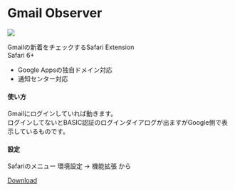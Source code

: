 # Gmail Observer

![](https://github.com/22century/Gmail-Observer/blob/master/gmailobserver.safariextension/Icon-128.png)

Gmailの新着をチェックするSafari Extension  
Safari 6+  

* Google Appsの独自ドメイン対応
* 通知センター対応

#### 使い方

Gmailにログインしていれば動きます。  
ログインしてないとBASIC認証のログインダイアログが出ますがGoogle側で表示しているものです。

#### 設定

Safariのメニュー 環境設定 → 機能拡張 から

[Download](https://github.com/22century/Gmail-Observer/releases/download/0.4.1/gmailobserver.safariextz)
